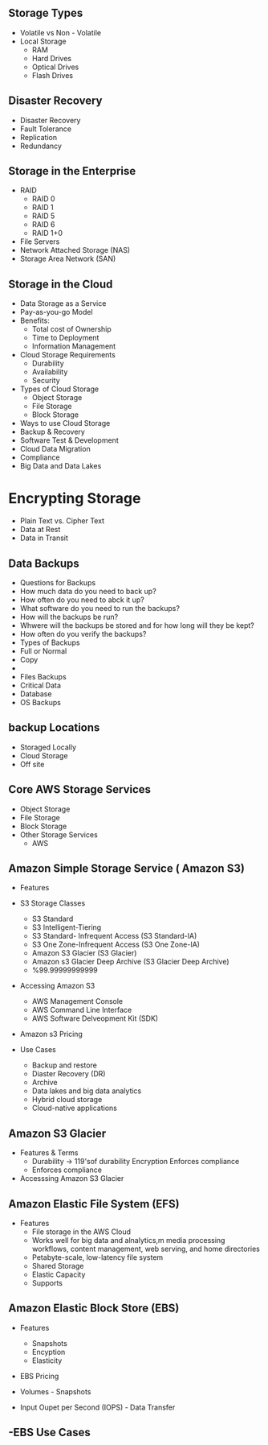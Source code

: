 ## Storage Types
- Volatile vs Non - Volatile
- Local Storage
  - RAM
  - Hard Drives
  - Optical Drives
  - Flash Drives

## Disaster Recovery 
- Disaster Recovery
- Fault Tolerance
- Replication
- Redundancy 

## Storage in the Enterprise
- RAID 
  - RAID 0
  - RAID 1
  - RAID 5
  - RAID 6
  - RAID 1+0
- File Servers
- Network Attached Storage (NAS)
- Storage Area Network (SAN)

## Storage in the Cloud
- Data Storage as a Service
- Pay-as-you-go Model
- Benefits: 
  - Total cost of Ownership
  - Time to Deployment
  - Information Management
- Cloud Storage Requirements
  - Durability
  - Availability
  - Security
- Types of Cloud Storage
  - Object Storage
  - File Storage
  - Block Storage
- Ways to use Cloud Storage
 - Backup & Recovery
 - Software Test & Development
 - Cloud Data Migration
 - Compliance
 - Big Data and Data Lakes
 
 # Encrypting Storage
 - Plain Text vs. Cipher Text
 - Data at Rest
 - Data in Transit

## Data Backups
- Questions for Backups
- How much data do you need to back up? 
- How often do you need to abck it up? 
- What software do you need to run the backups?
- How will the backups be run? 
- Whwere will the backups be stored and for how long will they be kept? 
- How often do you verify the backups?
- Types of Backups
- Full or Normal
- Copy
-
- Files Backups
- Critical Data
- Database
- OS Backups

## backup Locations
- Storaged Locally
- Cloud Storage
- Off site

## Core AWS Storage Services
- Object Storage 
- File Storage
- Block Storage
- Other Storage Services
  - AWS

## Amazon Simple Storage Service ( Amazon S3) 
- Features
- S3 Storage Classes
  - S3 Standard
  - S3 Intelligent-Tiering
  - S3 Standard- Infrequent Access (S3 Standard-IA) 
  - S3 One Zone-Infrequent Access (S3 One Zone-IA) 
  - Amazon S3 Glacier (S3 Glacier) 
  - Amazon s3 Glacier Deep Archive (S3 Glacier Deep Archive) 
  - %99.99999999999
 - Accessing Amazon S3
   - AWS Management Console
   - AWS Command Line Interface
   - AWS Software Delveopment Kit (SDK)
  - Amazon s3 Pricing

- Use Cases
  - Backup and restore
  - Diaster Recovery (DR) 
  - Archive
  - Data lakes and big data analytics
  - Hybrid cloud storage 
  - Cloud-native applications

## Amazon S3 Glacier 
- Features & Terms
  - Durability -> 119'sof durability Encryption Enforces compliance
  - Enforces compliance
- Accesssing Amazon S3 Glacier

## Amazon Elastic File System (EFS)
- Features
  - File storage in the AWS Cloud
  - Works well for big data and alnalytics,m media processing workflows, content management, web serving, and home directories
  - Petabyte-scale, low-latency  file system
  - Shared Storage
  - Elastic Capacity 
  - Supports 

## Amazon Elastic Block Store (EBS)
- Features
  - Snapshots
  - Encyption
  - Elasticity

- EBS Pricing 
- Volumes                             - Snapshots
- Input Oupet per Second (IOPS)       - Data Transfer

-EBS Use Cases
-
